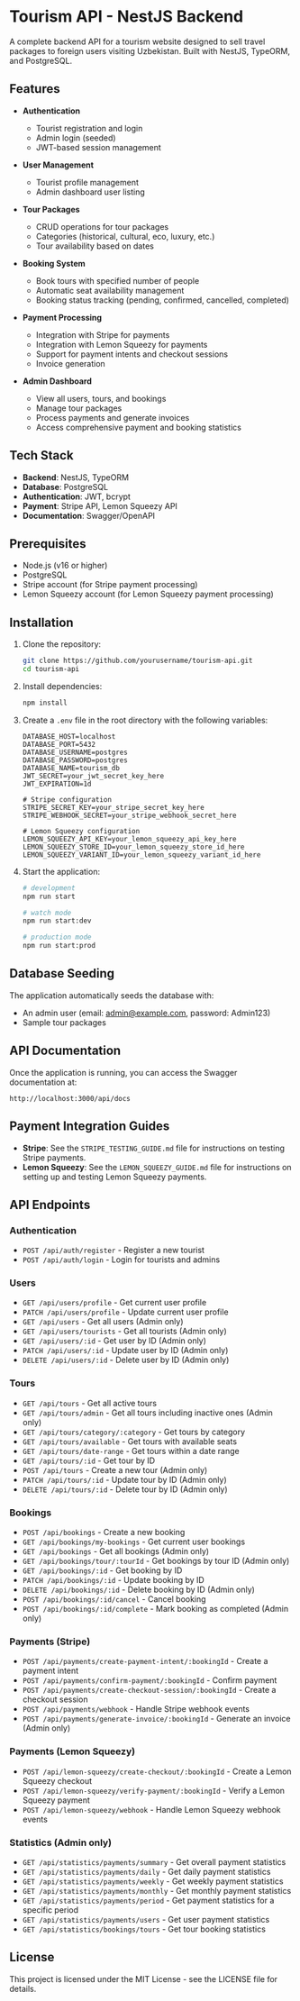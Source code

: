 # Tourism API - NestJS Backend

A complete backend API for a tourism website designed to sell travel packages to foreign users visiting Uzbekistan. Built with NestJS, TypeORM, and PostgreSQL.

## Features

- **Authentication**
  - Tourist registration and login
  - Admin login (seeded)
  - JWT-based session management

- **User Management**
  - Tourist profile management
  - Admin dashboard user listing

- **Tour Packages**
  - CRUD operations for tour packages
  - Categories (historical, cultural, eco, luxury, etc.)
  - Tour availability based on dates

- **Booking System**
  - Book tours with specified number of people
  - Automatic seat availability management
  - Booking status tracking (pending, confirmed, cancelled, completed)

- **Payment Processing**
  - Integration with Stripe for payments
  - Integration with Lemon Squeezy for payments
  - Support for payment intents and checkout sessions
  - Invoice generation

- **Admin Dashboard**
  - View all users, tours, and bookings
  - Manage tour packages
  - Process payments and generate invoices
  - Access comprehensive payment and booking statistics

## Tech Stack

- **Backend**: NestJS, TypeORM
- **Database**: PostgreSQL
- **Authentication**: JWT, bcrypt
- **Payment**: Stripe API, Lemon Squeezy API
- **Documentation**: Swagger/OpenAPI

## Prerequisites

- Node.js (v16 or higher)
- PostgreSQL
- Stripe account (for Stripe payment processing)
- Lemon Squeezy account (for Lemon Squeezy payment processing)

## Installation

1. Clone the repository:
   ```bash
   git clone https://github.com/yourusername/tourism-api.git
   cd tourism-api
   ```

2. Install dependencies:
   ```bash
   npm install
   ```

3. Create a `.env` file in the root directory with the following variables:
   ```
   DATABASE_HOST=localhost
   DATABASE_PORT=5432
   DATABASE_USERNAME=postgres
   DATABASE_PASSWORD=postgres
   DATABASE_NAME=tourism_db
   JWT_SECRET=your_jwt_secret_key_here
   JWT_EXPIRATION=1d

   # Stripe configuration
   STRIPE_SECRET_KEY=your_stripe_secret_key_here
   STRIPE_WEBHOOK_SECRET=your_stripe_webhook_secret_here

   # Lemon Squeezy configuration
   LEMON_SQUEEZY_API_KEY=your_lemon_squeezy_api_key_here
   LEMON_SQUEEZY_STORE_ID=your_lemon_squeezy_store_id_here
   LEMON_SQUEEZY_VARIANT_ID=your_lemon_squeezy_variant_id_here
   ```

4. Start the application:
   ```bash
   # development
   npm run start

   # watch mode
   npm run start:dev

   # production mode
   npm run start:prod
   ```

## Database Seeding

The application automatically seeds the database with:
- An admin user (email: admin@example.com, password: Admin123)
- Sample tour packages

## API Documentation

Once the application is running, you can access the Swagger documentation at:
```
http://localhost:3000/api/docs
```

## Payment Integration Guides

- **Stripe**: See the `STRIPE_TESTING_GUIDE.md` file for instructions on testing Stripe payments.
- **Lemon Squeezy**: See the `LEMON_SQUEEZY_GUIDE.md` file for instructions on setting up and testing Lemon Squeezy payments.

## API Endpoints

### Authentication
- `POST /api/auth/register` - Register a new tourist
- `POST /api/auth/login` - Login for tourists and admins

### Users
- `GET /api/users/profile` - Get current user profile
- `PATCH /api/users/profile` - Update current user profile
- `GET /api/users` - Get all users (Admin only)
- `GET /api/users/tourists` - Get all tourists (Admin only)
- `GET /api/users/:id` - Get user by ID (Admin only)
- `PATCH /api/users/:id` - Update user by ID (Admin only)
- `DELETE /api/users/:id` - Delete user by ID (Admin only)

### Tours
- `GET /api/tours` - Get all active tours
- `GET /api/tours/admin` - Get all tours including inactive ones (Admin only)
- `GET /api/tours/category/:category` - Get tours by category
- `GET /api/tours/available` - Get tours with available seats
- `GET /api/tours/date-range` - Get tours within a date range
- `GET /api/tours/:id` - Get tour by ID
- `POST /api/tours` - Create a new tour (Admin only)
- `PATCH /api/tours/:id` - Update tour by ID (Admin only)
- `DELETE /api/tours/:id` - Delete tour by ID (Admin only)

### Bookings
- `POST /api/bookings` - Create a new booking
- `GET /api/bookings/my-bookings` - Get current user bookings
- `GET /api/bookings` - Get all bookings (Admin only)
- `GET /api/bookings/tour/:tourId` - Get bookings by tour ID (Admin only)
- `GET /api/bookings/:id` - Get booking by ID
- `PATCH /api/bookings/:id` - Update booking by ID
- `DELETE /api/bookings/:id` - Delete booking by ID (Admin only)
- `POST /api/bookings/:id/cancel` - Cancel booking
- `POST /api/bookings/:id/complete` - Mark booking as completed (Admin only)

### Payments (Stripe)
- `POST /api/payments/create-payment-intent/:bookingId` - Create a payment intent
- `POST /api/payments/confirm-payment/:bookingId` - Confirm payment
- `POST /api/payments/create-checkout-session/:bookingId` - Create a checkout session
- `POST /api/payments/webhook` - Handle Stripe webhook events
- `POST /api/payments/generate-invoice/:bookingId` - Generate an invoice (Admin only)

### Payments (Lemon Squeezy)
- `POST /api/lemon-squeezy/create-checkout/:bookingId` - Create a Lemon Squeezy checkout
- `POST /api/lemon-squeezy/verify-payment/:bookingId` - Verify a Lemon Squeezy payment
- `POST /api/lemon-squeezy/webhook` - Handle Lemon Squeezy webhook events

### Statistics (Admin only)
- `GET /api/statistics/payments/summary` - Get overall payment statistics
- `GET /api/statistics/payments/daily` - Get daily payment statistics
- `GET /api/statistics/payments/weekly` - Get weekly payment statistics
- `GET /api/statistics/payments/monthly` - Get monthly payment statistics
- `GET /api/statistics/payments/period` - Get payment statistics for a specific period
- `GET /api/statistics/payments/users` - Get user payment statistics
- `GET /api/statistics/bookings/tours` - Get tour booking statistics

## License

This project is licensed under the MIT License - see the LICENSE file for details.

